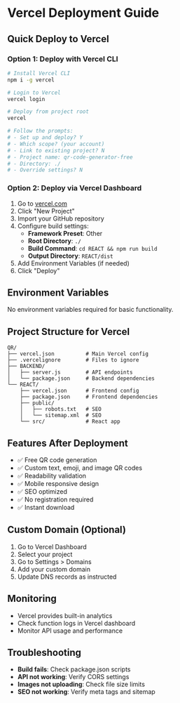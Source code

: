 # Vercel Deployment Guide

## Quick Deploy to Vercel

### Option 1: Deploy with Vercel CLI

```bash
# Install Vercel CLI
npm i -g vercel

# Login to Vercel
vercel login

# Deploy from project root
vercel

# Follow the prompts:
# - Set up and deploy? Y
# - Which scope? (your account)
# - Link to existing project? N
# - Project name: qr-code-generator-free
# - Directory: ./
# - Override settings? N
```

### Option 2: Deploy via Vercel Dashboard

1. Go to [vercel.com](https://vercel.com)
2. Click "New Project"
3. Import your GitHub repository
4. Configure build settings:
   - **Framework Preset**: Other
   - **Root Directory**: `./`
   - **Build Command**: `cd REACT && npm run build`
   - **Output Directory**: `REACT/dist`
5. Add Environment Variables (if needed)
6. Click "Deploy"

## Environment Variables

No environment variables required for basic functionality.

## Project Structure for Vercel

```
QR/
├── vercel.json          # Main Vercel config
├── .vercelignore        # Files to ignore
├── BACKEND/
│   ├── server.js        # API endpoints
│   └── package.json     # Backend dependencies
└── REACT/
    ├── vercel.json      # Frontend config
    ├── package.json     # Frontend dependencies
    ├── public/
    │   ├── robots.txt   # SEO
    │   └── sitemap.xml  # SEO
    └── src/             # React app
```

## Features After Deployment

- ✅ Free QR code generation
- ✅ Custom text, emoji, and image QR codes
- ✅ Readability validation
- ✅ Mobile responsive design
- ✅ SEO optimized
- ✅ No registration required
- ✅ Instant download

## Custom Domain (Optional)

1. Go to Vercel Dashboard
2. Select your project
3. Go to Settings > Domains
4. Add your custom domain
5. Update DNS records as instructed

## Monitoring

- Vercel provides built-in analytics
- Check function logs in Vercel dashboard
- Monitor API usage and performance

## Troubleshooting

- **Build fails**: Check package.json scripts
- **API not working**: Verify CORS settings
- **Images not uploading**: Check file size limits
- **SEO not working**: Verify meta tags and sitemap
